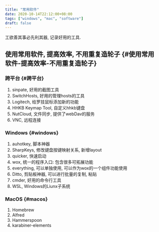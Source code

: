 ```yaml
---
title: "常用软件"
date: 2020-10-14T22:12:00+08:00
tags: ["windows", "mac", "software"]
draft: false
---
```


工欲善其事必先利其器, 记录好用的工具.

<!--more-->


## 使用常用软件, 提高效率, 不用重复造轮子 {#使用常用软件-提高效率-不用重复造轮子}


### 跨平台 {#跨平台}

1.  sinpate, 好用的截图工具
2.  SwitchHosts, 好用的管理hosts的工具
3.  Logitech, 给罗技鼠标添加新的功能
4.  HHKB Keymap Tool, 自定义hhkb键盘
5.  NutCloud, 文件同步, 提供了webDav的服务
6.  VNC, 远程连接


### Windows {#windows}

1.  auhotkey, 脚本神器
2.  SharpKeys, 修改键盘按键映射关系, 新增layout
3.  quicker, 快速启动
4.  wox, 统一的程序入口: 包含很多可拓展功能
5.  everything, 可以单独使用, 可以作为wox的一个组件功能使用
6.  Ditto, 剪贴板神器, 可以进行批量的复制, 粘贴
7.  cmder, 好用的命令行工具
8.  WSL, Windows的Liunx子系统


### MacOS {#macos}

1.  Homebrew
2.  Alfred
3.  Hammerspoon
4.  karabiner-elements
